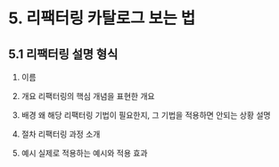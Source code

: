# 5. 리팩터링 카탈로그 보는 법

## 5.1 리팩터링 설명 형식

1. 이름

2. 개요
   리팩터링의 핵심 개념을 표현한 개요

3. 배경
   왜 해당 리팩터링 기법이 필요한지, 그 기법을 적용하면 안되는 상황 설명

4. 절차
   리팩터링 과정 소개

5. 예시
   실제로 적용하는 예시와 적용 효과
